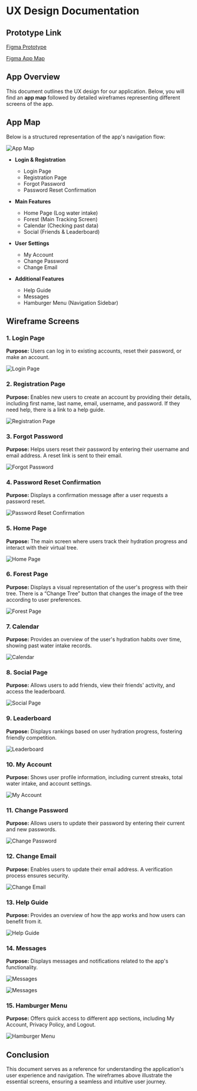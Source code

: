 # UX Design Documentation

## Prototype Link

[Figma Prototype](https://www.figma.com/proto/9uGmtnCArbxgwMMX8CGeq3/HydroForest?node-id=5-265&p=f&t=LQ4XWFUNy0XtHjmP-1&scaling=min-zoom&content-scaling=fixed&page-id=0%3A1&starting-point-node-id=5%3A72&show-proto-sidebar=1)

[Figma App Map](https://www.figma.com/design/9uGmtnCArbxgwMMX8CGeq3/HydroForest?node-id=6-2&p=f&t=JjE2Z645F88uRBlf-0)
## App Overview

This document outlines the UX design for our application. Below, you will find an **app map** followed by detailed wireframes representing different screens of the app.

## App Map

Below is a structured representation of the app's navigation flow:

![App Map](images/AppMap.jpg)

- **Login & Registration**

  - Login Page
  - Registration Page
  - Forgot Password
  - Password Reset Confirmation

- **Main Features**

  - Home Page (Log water intake)
  - Forest (Main Tracking Screen)
  - Calendar (Checking past data)
  - Social (Friends & Leaderboard)

- **User Settings**

  - My Account
  - Change Password
  - Change Email

- **Additional Features**
  - Help Guide
  - Messages
  - Hamburger Menu (Navigation Sidebar)

## Wireframe Screens

### 1. Login Page

**Purpose:** Users can log in to existing accounts, reset their password, or make an account.

![Login Page](images/Login%20Page.png)

### 2. Registration Page

**Purpose:** Enables new users to create an account by providing their details, including first name, last name, email, username, and password. If they need help, there is a link to a help guide.

![Registration Page](images/Registration%20Page.png)

### 3. Forgot Password

**Purpose:** Helps users reset their password by entering their username and email address. A reset link is sent to their email.

![Forgot Password](images/Forgot%20Password%20Page-2.png)

### 4. Password Reset Confirmation

**Purpose:** Displays a confirmation message after a user requests a password reset.

![Password Reset Confirmation](images/Password%20Reset%20confirmation-2.png)

### 5. Home Page

**Purpose:** The main screen where users track their hydration progress and interact with their virtual tree.

![Home Page](images/Home%20Page-2.png)

### 6. Forest Page

**Purpose:** Displays a visual representation of the user's progress with their tree. There is a “Change Tree” button that changes the image of the tree according to user preferences.

![Forest Page](images/Forest-2.png)

### 7. Calendar

**Purpose:** Provides an overview of the user's hydration habits over time, showing past water intake records.

![Calendar](images/Calendar-2.png)

### 8. Social Page

**Purpose:** Allows users to add friends, view their friends' activity, and access the leaderboard.

![Social Page](images/Social-2-2.png)

### 9. Leaderboard

**Purpose:** Displays rankings based on user hydration progress, fostering friendly competition.

![Leaderboard](images/Leaderboard-2-1.png)

### 10. My Account

**Purpose:** Shows user profile information, including current streaks, total water intake, and account settings.

![My Account](images/My%20Account-2.png)

### 11. Change Password

**Purpose:** Allows users to update their password by entering their current and new passwords.

![Change Password](images/Change%20Password%20Page-2.png)

### 12. Change Email

**Purpose:** Enables users to update their email address. A verification process ensures security.

![Change Email](images/Change%20Email%20Page-2.png)

### 13. Help Guide

**Purpose:** Provides an overview of how the app works and how users can benefit from it.

![Help Guide](images/Help%20Guide%20for%20Registration-2.png)

### 14. Messages

**Purpose:** Displays messages and notifications related to the app's functionality.

![Messages](images/Message%20for%20waterintake-2.png)

![Messages](images/Message%20for%20friend.png)

### 15. Hamburger Menu

**Purpose:** Offers quick access to different app sections, including My Account, Privacy Policy, and Logout.

![Hamburger Menu](<images/Hamburger%20menu%20(User)-2.png>)

## Conclusion

This document serves as a reference for understanding the application's user experience and navigation. The wireframes above illustrate the essential screens, ensuring a seamless and intuitive user journey.
